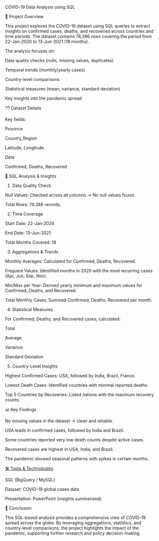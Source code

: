 COVID-19 Data Analysis using SQL

📌 Project Overview</u>

This project explores the COVID-19 dataset using SQL queries to extract insights on confirmed cases, deaths, and recoveries across countries and time periods.
The dataset contains 78,386 rows covering the period from 22-Jan-2020 to 13-Jun-2021 (18 months).

The analysis focuses on:

Data quality checks (nulls, missing values, duplicates)

Temporal trends (monthly/yearly cases)

Country-level comparisons

Statistical measures (mean, variance, standard deviation)

Key insights into the pandemic spread

🗂 Dataset Details

Key fields:

Province

Country_Region

Latitude, Longitude

Date

Confirmed, Deaths, Recovered

🔎 SQL Analysis & Insights

1. Data Quality Check

Null Values: Checked across all columns → No null values found.

Total Rows: 78,386 records.

2. Time Coverage

Start Date: 22-Jan-2020

End Date: 13-Jun-2021

Total Months Covered: 18

3. Aggregations & Trends

Monthly Averages: Calculated for Confirmed, Deaths, Recovered.

Frequent Values: Identified months in 2020 with the most recurring cases (Apr, Jun, Sep, Nov).

Min/Max per Year: Derived yearly minimum and maximum values for Confirmed, Deaths, and Recovered.

Total Monthly Cases: Summed Confirmed, Deaths, Recovered per month.

4. Statistical Measures

For Confirmed, Deaths, and Recovered cases, calculated:

Total

Average

Variance

Standard Deviation

5. Country-Level Insights

Highest Confirmed Cases: USA, followed by India, Brazil, France.

Lowest Death Cases: Identified countries with minimal reported deaths.

Top 5 Countries by Recoveries: Listed nations with the maximum recovery counts.

📊 Key Findings

No missing values in the dataset → clean and reliable.

USA leads in confirmed cases, followed by India and Brazil.

Some countries reported very low death counts despite active cases.

Recovered cases are highest in USA, India, and Brazil.

The pandemic showed seasonal patterns with spikes in certain months.

<u>🛠 Tools & Technologies</u>

SQL (BigQuery / MySQL)

Dataset: COVID-19 global cases data

Presentation: PowerPoint (insights summarized)

📌 Conclusion

This SQL-based analysis provides a comprehensive view of COVID-19 spread across the globe.
By leveraging aggregations, statistics, and country-level comparisons, the project highlights the impact of the pandemic, supporting further research and policy decision-making.
